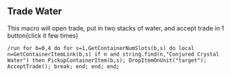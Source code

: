## Trade Water
This macro will open trade, put in two stacks of water, and accept trade in 1 button(click it few times)
```
/run for b=0,4 do for s=1,GetContainerNumSlots(b,s) do local n=GetContainerItemLink(b,s) if n and string.find(n,"Conjured Crystal Water") then PickupContainerItem(b,s); DropItemOnUnit("target"); AcceptTrade(); break; end; end; end;
```